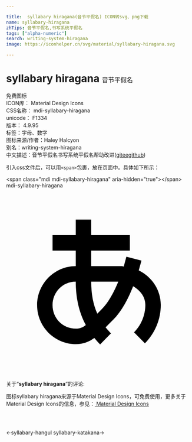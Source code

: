 ```yaml
---

title:  syllabary hiragana(音节平假名) ICON转svg、png下载
name: syllabary-hiragana
zhTips: 音节平假名,书写系统平假名
tags: ["alpha-numeric"]
search: writing-system-hiragana
image: https://iconhelper.cn/svg/material/syllabary-hiragana.svg

---
```


# syllabary hiragana  <small style="font-size: 60%;font-weight: 100">音节平假名</small>


<div class="detail-page">
<p>
<span><span class="badge-success badge">免费图标</span> </span>
<br/>
<span>
ICON库：
<span class="badge-secondary badge">Material Design Icons</span> 
</span>
<br/>
<span>
CSS名称：
<span class="badge-secondary badge">mdi-syllabary-hiragana</span> 
</span>
<br/>
<span>
unicode：
<span class="badge-secondary badge">F1334</span> 
<copy-btn content='F1334' btn-title=""></copy-btn>
<copy-btn :content='String.fromCodePoint(parseInt("F1334", 16))' btn-title="复制U"></copy-btn>
</span>
<br/>
<span>
版本：
<span class="badge-secondary badge">4.9.95</span> 
</span><br/><span>标签：<span class="badge-light badge"><router-link to="/tags/alpha-numeric.html">字母、数字</router-link></span></span>
<br/>
<span>图标来源/作者：<span class="badge-light badge">Haley Halcyon</span></span> 
<br/>
<span>别名：<span class="badge-light badge">writing-system-hiragana</span></span><br/><span class="zh-detail">中文描述：<span class="badge-primary badge">音节平假名</span><span class="badge-primary badge">书写系统平假名</span><span class="help-link"><span>帮助改进</span>(<a href="https://gitee.com/liuwave/icon-helper/edit/master/json/material/syllabary-hiragana.json" target="_blank" rel="noopener noreferrer">gitee</a><a href="https://github.com/liuwave/icon-helper/edit/master/json/material/syllabary-hiragana.json" target="_blank" rel="noopener noreferrer">github</a></span>)</span><br/>
</p>
</div>
<div class="alert alert-dark">
  <i class="mdi mdi-syllabary-hiragana mdi-48px"></i>
  <i class="mdi mdi-syllabary-hiragana mdi-36px"></i>
  <i class="mdi mdi-syllabary-hiragana mdi-24px"></i>
  <i class="mdi mdi-syllabary-hiragana mdi-18px"></i>
</div>
<div>
  <p>引入css文件后，可以用<code>&lt;span&gt;</code>包裹，放在页面中。具体如下所示：    
  </p>
  <div class="alert alert-primary" style="font-size: 14px">
    &lt;span class="mdi mdi-syllabary-hiragana" aria-hidden="true"&gt;&lt;/span&gt;
    <copy-btn content='<span class="mdi mdi-syllabary-hiragana" aria-hidden="true"></span>'></copy-btn>
  </div>
  <div class="alert alert-secondary">
    <i class="mdi mdi-syllabary-hiragana"
    style="font-size: 24px"
    aria-hidden="true"></i> mdi-syllabary-hiragana
    <copy-btn content="mdi-syllabary-hiragana" btn-title="复制图标名称"></copy-btn>
  </div>
</div>
<div id="svg" class="svg-wrap">
<svg xmlns="http://www.w3.org/2000/svg" viewBox="0 0 24 24"><path d="M9 4V6H6V8H9V10C6.25 10 4 12.27 4 15.03C4 17.8 6.26 20.06 9.03 20.06C9.89 20.06 10.72 19.77 11.4 19.26C11.63 19.54 11.88 19.82 12.15 20.09L13.56 18.67C13.3 18.42 13.07 18.15 12.86 17.89L13.86 16.89C14.93 15.82 15.78 14.23 16.42 12.59C17.31 13.11 18 13.9 18 15C18 16.32 17.47 17.6 16.54 18.54L17.95 19.95C19.26 18.64 20 16.86 20 15C20 13.04 18.82 11.36 17.15 10.55L17.5 9.29L15.55 8.78L15.21 10.05C15.13 10.05 15.06 10 14.97 10H11V8H16V6H11V4M11 12H14.5C13.94 13.37 13.19 14.72 12.44 15.47L11.79 16.13C11.25 14.93 11 13.59 11 12M9 12C9 14.07 9.41 15.94 10.3 17.59C9.94 17.89 9.5 18.06 9.03 18.06C7.33 18.06 6 16.73 6 15.03C6 13.34 7.32 12 9 12Z" /></svg>
</div>
<detail full-name='mdi-syllabary-hiragana'></detail>
<div class="icon-detail__container">
<p>关于“<b>syllabary hiragana</b>”的评论:</p>
</div>
<Vssue title="关于“syllabary hiragana”的评论" />    
<div><p>图标syllabary hiragana来源于Material Design Icons，可免费使用，更多关于 Material Design Icons的信息，参见：<a target="_blank" href="https://iconhelper.cn/material.html"> Material Design Icons</a>
</p></div>

<div style="padding:2rem 0 " class="page-nav"><p class="inner"><span class="prev">←<router-link to="/icon/syllabary-hangul.html">syllabary-hangul</router-link></span> <span class="next"><router-link to="/icon/syllabary-katakana.html">syllabary-katakana</router-link>→</span></p></div>

